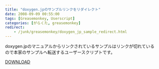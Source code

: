 ```yaml
---
title: "doxygen.jpのサンプルリンクをリダイレクト"
date: 2008-09-09 00:55:00
tags: [Greasemonkey, Userscript]
categories: [がらくた, greasemonkey]
redirect:
    - /junk/greasemonkey/doxygen_jp_sample_redirect.html
---
```


doxygen.jpのマニュアルからリンクされているサンプルはリンクが切れているので本家のサンプルへ転送するユーザースクリプトです。
	  
[DOWNLOAD][1] 

 [1]: /files/doxygen_jp_sample_redirect.user.js
